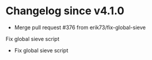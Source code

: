# Changelog since v4.1.0
- Merge pull request #376 from erik73/fix-global-sieve

Fix global sieve script 
- Fix global sieve script 

